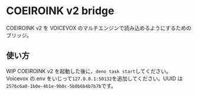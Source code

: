 # COEIROINK v2 bridge

COEIROINK v2 を VOICEVOX のマルチエンジンで読み込めるようにするためのブリッジ。

## 使い方

WIP
COEIROINK v2 を起動した後に、`deno task start`してください。
Voicevox の.env をいじって`127.0.0.1:50132`を追加してください。UUID は`2576c6a0-1b0e-4b1e-9b0c-5b0b6b4b7b7b`です。
